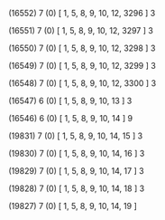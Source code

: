 (16552) 7 (0) [ 1, 5, 8, 9, 10, 12, 3296 ] 3 


(16551) 7 (0) [ 1, 5, 8, 9, 10, 12, 3297 ] 3 


(16550) 7 (0) [ 1, 5, 8, 9, 10, 12, 3298 ] 3 


(16549) 7 (0) [ 1, 5, 8, 9, 10, 12, 3299 ] 3 


(16548) 7 (0) [ 1, 5, 8, 9, 10, 12, 3300 ] 3 


(16547) 6 (0) [ 1, 5, 8, 9, 10, 13 ] 3 


(16546) 6 (0) [ 1, 5, 8, 9, 10, 14 ] 9 


(19831) 7 (0) [ 1, 5, 8, 9, 10, 14, 15 ] 3 


(19830) 7 (0) [ 1, 5, 8, 9, 10, 14, 16 ] 3 


(19829) 7 (0) [ 1, 5, 8, 9, 10, 14, 17 ] 3 


(19828) 7 (0) [ 1, 5, 8, 9, 10, 14, 18 ] 3 


(19827) 7 (0) [ 1, 5, 8, 9, 10, 14, 19 ]  

